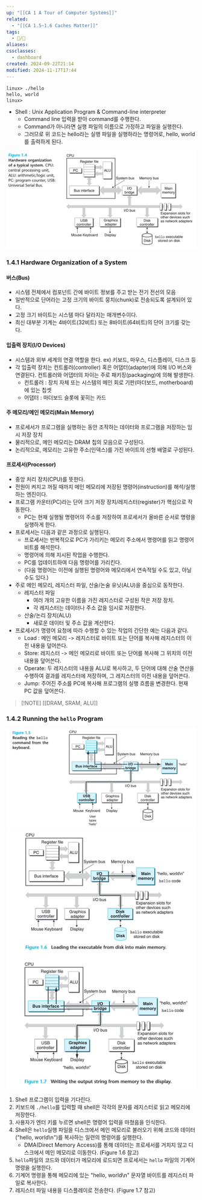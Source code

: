 ```yaml
---
up: "[[CA 1 A Tour of Computer Systems]]"
related:
  - "[[CA 1.5~1.6 Caches Matter]]"
tags:
  - 📝/🌱️
aliases: 
cssclasses:
  - dashboard
created: 2024-09-22T21:14
modified: 2024-11-17T17:44
---
```


```shell
linux> ./hello
hello, world
linux>
```

-   Shell : Unix Application Program & Command-line interpreter
    -   Command line 입력을 받아 command를 수행한다.
    -   Command가 아니라면 실행 파일의 이름으로 가정하고 파일을 실행한다.
    -   그러므로 위 코드는 hello라는 실행 파일을 실행하라는 명령어로, hello, world를 출력하게 된다.

![alt text](<../Assets/Computer_Architecture/CA 1. A Tour of Computer Systems-1726995577605.jpeg>)

### 1.4.1 Hardware Organization of a System

#### 버스(Bus)

-   시스템 전체에서 컴포넌트 간에 바이트 정보를 주고 받는 전기 전선의 모음
-   일반적으로 단어라는 고정 크기의 바이트 뭉치(chunk)로 전송되도록 설계되어 있다.
-   고정 크기 바이트는 시스템 마다 달라지는 매개변수이다.
-   최신 대부분 기계는 4바이트(32비트) 또는 8바이트(64비트)의 단어 크기를 갖는다.

#### 입출력 장치(I/O Devices)

-   시스템과 외부 세계의 연결 역할을 한다. ex) 키보드, 마우스, 디스플레이, 디스크 등
-   각 입출력 장치는 컨트롤러(controller) 혹은 어댑터(adapter)에 의해 I/O 버스와 연결된다. 컨트롤러와 어댑터의 차이는 주로 패키징(packaging)에 의해 발생한다.
    -   컨트롤러 : 장치 자체 또는 시스템의 메인 회로 기판(마더보드, motherboard)에 있는 칩셋
    -   어댑터 : 마더보드 슬롯에 꽃히는 카드

#### 주 메모리/메인 메모리(Main Memory)

-   프로세서가 프로그램을 실행하는 동안 조작하는 데이터와 프로그램을 저장하는 임시 저장 장치
-   물리적으로, 메인 메모리는 DRAM 칩의 모음으로 구성된다.
-   논리적으로, 메모리는 고유한 주소(인덱스)를 가진 바이트의 선형 배열로 구성된다.

#### 프로세서(Processor)

-   중앙 처리 장치(CPU)를 뜻한다.
-   전원이 켜지고 꺼질 때까지 메인 메모리에 저장된 명령어(instruction)를 해석/실행 하는 엔진이다.
-   프로그램 카운터(PC)라는 단어 크기 저장 장치/레지스터(register)가 핵심으로 작동한다.
    -   PC는 현재 실행될 명령어의 주소를 저장하여 프로세서가 올바른 순서로 명령을 실행하게 한다.
-   프로세서는 다음과 같은 과정으로 실행된다.
    -   프로세서는 반복적으로 PC가 가리키는 메모리 주소에서 명령어를 읽고 명령어 비트를 해석한다.
    -   명령어에 의해 지시된 작업을 수행한다.
    -   PC를 업데이트하여 다음 명령어를 가리킨다.
    -   (다음 명령어는 이전에 실행된 명령어와 메모리에서 연속적일 수도 있고, 아닐 수도 있다.)
-   주로 메인 메모리, 레지스터 파일, 산술/논술 유닛(ALU)을 중심으로 동작한다.
    -   레지스터 파일
        -   여러 개의 고유한 이름을 가진 레지스터로 구성된 작은 저장 장치.
        -   각 레지스터는 데이터나 주소 값을 임시로 저장한다.
    -   산술/논리 장치(ALU)
        -   새로운 데이터 및 주소 값을 계산한다.
-   프로세서가 명령어 요청에 따라 수행할 수 있는 작업의 간단한 예는 다음과 같다.
    -   Load : 메인 메모리 -> 레지스터로 바이트 또는 단어를 복사해 레지스터의 이전 내용을 덮어쓴다.
    -   Store: 레지스터 -> 메인 메모리로 바이트 또는 단어를 복사해 그 위치의 이전 내용을 덮어쓴다.
    -   Operate: 두 레지스터의 내용을 ALU로 복사하고, 두 단어에 대해 산술 연산을 수행하여 결과를 레지스터에 저장하며, 그 레지스터의 이전 내용을 덮어쓴다.
    -   Jump: 주어진 주소를 PC에 복사해 프로그램의 실행 흐름을 변경한다. 현재 PC 값을 덮어쓴다.

> [!NOTE] [[DRAM, SRAM, ALU]]

### 1.4.2 Running the `hello` Program

![](<../Assets/Computer_Architecture/CA 1. A Tour of Computer Systems-1727005962779.jpeg>)
![](<../Assets/Computer_Architecture/CA 1. A Tour of Computer Systems-1727006816588.jpeg>)
![](<../Assets/Computer_Architecture/CA 1. A Tour of Computer Systems-1727006828032.jpeg>)

1. Shell 프로그램이 입력을 기다린다.
2. 키보드에 `./hello`를 입력할 때 shell은 각각의 문자를 레지스터로 읽고 메모리에 저장한다.
3. 사용자가 엔터 키를 누르면 shell은 명령어 입력을 마쳤음을 인식한다.
4. Shell은 `hello`실행 파일을 디스크에서 메인 메모리로 불러오기 위해 코드와 데이터("hello, world\\n")를 복사하는 일련의 명령어를 실행한다.
    - DMA(Direct Memory Access)를 통해 데이터는 프로세서를 거치지 않고 디스크에서 메인 메모리로 이동한다. (Figure 1.6 참고)
5. `hello`파일의 코드와 데이터가 메모리에 로드되면 프로세서는 `hello` 파일의 기계어 명령을 실행한다.
6. 기계어 명령을 통해 메모리에 있는 "hello, world\\n" 문자열 바이트를 레지스터 파일로 복사한다.
7. 레지스터 파일 내용을 디스플레이로 전송한다. (Figure 1.7 참고)
